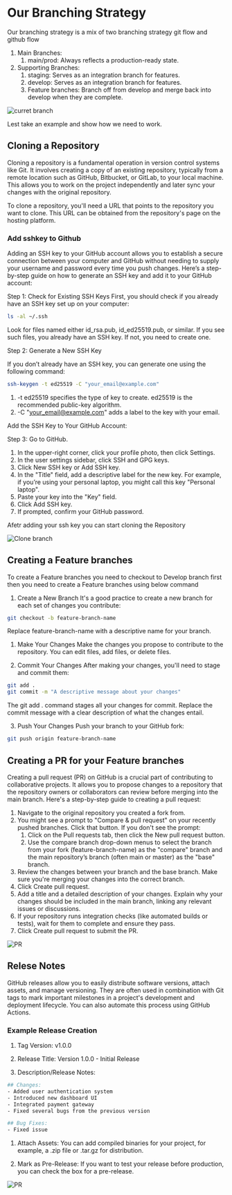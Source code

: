 # Our Branching Strategy 

Our branching strategy is a mix of two branching strategy git flow and github flow


1. Main Branches:
    1. main/prod: Always reflects a production-ready state.
1. Supporting Branches:
    1. staging: Serves as an integration branch for features.
    1. develop: Serves as an integration branch for features.
    1. Feature branches: Branch off from develop and merge back into develop when they are complete.
    
![curret branch](/current-branch-2.png)


Lest take an example and show how we need to work.
## Cloning a Repository

Cloning a repository is a fundamental operation in version control systems like Git. It involves creating a copy of an existing repository, typically from a remote location such as GitHub, Bitbucket, or GitLab, to your local machine. This allows you to work on the project independently and later sync your changes with the original repository.

To clone a repository, you'll need a URL that points to the repository you want to clone. This URL can be obtained from the repository's page on the hosting platform.

### Add sshkey to Github 

Adding an SSH key to your GitHub account allows you to establish a secure connection between your computer and GitHub without needing to supply your username and password every time you push changes. Here’s a step-by-step guide on how to generate an SSH key and add it to your GitHub account:


Step 1: Check for Existing SSH Keys
First, you should check if you already have an SSH key set up on your computer:

```bash 
ls -al ~/.ssh 
```

Look for files named either id_rsa.pub, id_ed25519.pub, or similar. If you see such files, you already have an SSH key. If not, you need to create one.

Step 2: Generate a New SSH Key

If you don’t already have an SSH key, you can generate one using the following command:

```bash 
ssh-keygen -t ed25519 -C "your_email@example.com"
```
1. -t ed25519 specifies the type of key to create. ed25519 is the recommended public-key algorithm.
1. -C "your_email@example.com" adds a label to the key with your email.


Add the SSH Key to Your GitHub Account:

Step 3: Go to GitHub.
1. In the upper-right corner, click your profile photo, then click Settings.
1. In the user settings sidebar, click SSH and GPG keys.
1. Click New SSH key or Add SSH key.
1. In the "Title" field, add a descriptive label for the new key. For example, if you’re using your personal laptop, you might call this key "Personal laptop".
1. Paste your key into the "Key" field.
1. Click Add SSH key.
1. If prompted, confirm your GitHub password.

Afetr adding your ssh key you can start cloning the Repository

![Clone branch](/clone.png)


## Creating a Feature branches

To create a Feature branches you need to checkout to Develop branch first then you need to create a Feature branches using below command

1. Create a New Branch
It's a good practice to create a new branch for each set of changes you contribute:

```bash 
git checkout -b feature-branch-name
```
Replace feature-branch-name with a descriptive name for your branch.

1. Make Your Changes
Make the changes you propose to contribute to the repository. You can edit files, add files, or delete files.

2. Commit Your Changes
After making your changes, you'll need to stage and commit them:

```bash
git add .
git commit -m "A descriptive message about your changes"
```

The git add . command stages all your changes for commit. Replace the commit message with a clear description of what the changes entail.

3. Push Your Changes
Push your branch to your GitHub fork:

```bash
git push origin feature-branch-name
```


## Creating a PR for your Feature branches

Creating a pull request (PR) on GitHub is a crucial part of contributing to collaborative projects. It allows you to propose changes to a repository that the repository owners or collaborators can review before merging into the main branch. Here's a step-by-step guide to creating a pull request:

1. Navigate to the original repository you created a fork from.
1. You might see a prompt to "Compare & pull request" on your recently pushed branches. Click that button. If you don't see the prompt:
    1. Click on the Pull requests tab, then click the New pull request button.
    1. Use the compare branch drop-down menus to select the branch from your fork (feature-branch-name) as the "compare" branch and the main repository’s branch (often main or master) as the "base" branch.
1. Review the changes between your branch and the base branch. Make sure you're merging your changes into the correct branch.
1. Click Create pull request.
1. Add a title and a detailed description of your changes. Explain why your changes should be included in the main branch, linking any relevant issues or discussions.
1. If your repository runs integration checks (like automated builds or tests), wait for them to complete and ensure they pass.
1. Click Create pull request to submit the PR.

![PR](/PR.png)

## Relese Notes

GitHub releases allow you to easily distribute software versions, attach assets, and manage versioning. They are often used in combination with Git tags to mark important milestones in a project's development and deployment lifecycle. You can also automate this process using GitHub Actions.

### Example Release Creation
1. Tag Version: v1.0.0

1. Release Title: Version 1.0.0 - Initial Release

1. Description/Release Notes:

``` bash
## Changes:
- Added user authentication system
- Introduced new dashboard UI
- Integrated payment gateway
- Fixed several bugs from the previous version

## Bug Fixes:
- Fixed issue
```

1. Attach Assets: You can add compiled binaries for your project, for example, a .zip file or .tar.gz for distribution.

1. Mark as Pre-Release: If you want to test your release before production, you can check the box for a pre-release.

![PR](/relese-notes.png)